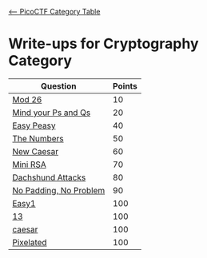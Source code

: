 [<-- PicoCTF Category Table](../../README.md#2-picoctf)

# Write-ups for Cryptography Category

|Question|Points|
|--------|------|
|[Mod 26](./Mod%2026/writeup.md)|10|
|[Mind your Ps and Qs](./Mind%20your%20Ps%20and%20Qs/writeup.md)|20|
|[Easy Peasy](./Easy%20Peasy/writeup.md)|40|
|[The Numbers](./The%20Numbers/writeup.md)|50|
|[New Caesar](./New%20Caesar/writeup.md)|60|
|[Mini RSA](./Mini%20RSA/writeup.md)|70|
|[Dachshund Attacks](./Dachshund%20Attacks/writeup.md)|80|
|[No Padding, No Problem](./No%20Padding,%20No%20Problem/writeup.md)|90|
|[Easy1](./Easy1/writeup.md)|100|
|[13](./13/writeup.md)|100|
|[caesar](./caesar/writeup.md)|100|
|[Pixelated](./Pixelated/writeup.md)|100|